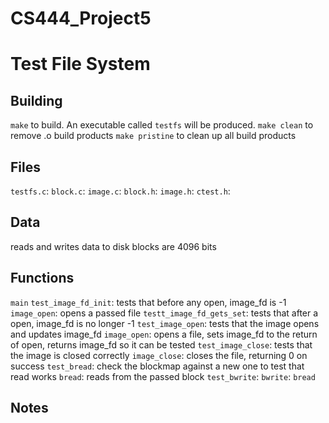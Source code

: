# CS444_Project5
# Test File System

## Building
`make` to build. An executable called `testfs` will be produced.
`make clean` to remove .o build products
`make pristine` to clean up all build products

## Files
`testfs.c`: 
`block.c`: 
`image.c`: 
`block.h`: 
`image.h`: 
`ctest.h`: 

## Data
reads and writes data to disk
blocks are 4096 bits

## Functions
`main`
    `test_image_fd_init`: tests that before any open, image_fd is -1
    `image_open`: opens a passed file
    `testt_image_fd_gets_set`: tests that after a open, image_fd is no longer -1
    `test_image_open`: tests that the image opens and updates image_fd
        `image_open`: opens a file, sets image_fd to the return of open, returns image_fd so it can be tested
    `test_image_close`: tests that the image is closed correctly
        `image_close`: closes the file, returning 0 on success
    `test_bread`: check the blockmap against a new one to test that read works
        `bread`: reads from the passed block
    `test_bwrite`: 
        `bwrite`:
        `bread`

## Notes